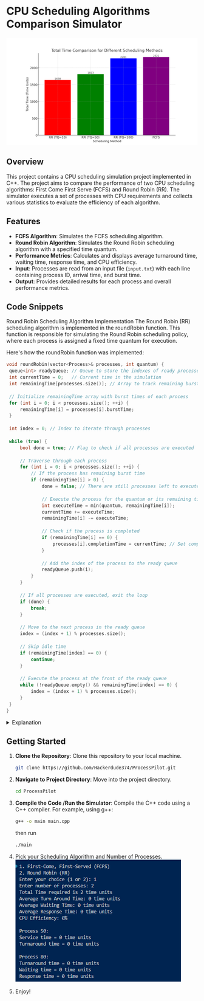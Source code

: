 # CPU Scheduling Algorithms Comparison Simulator
![alt text](image-2.png)
## Overview
This project contains a CPU scheduling simulation project implemented in C++. The project aims to compare the performance of two CPU scheduling algorithms: First Come First Serve (FCFS) and Round Robin (RR). The simulator executes a set of processes with CPU requirements and collects various statistics to evaluate the efficiency of each algorithm.

## Features

- **FCFS Algorithm**: Simulates the FCFS scheduling algorithm.
- **Round Robin Algorithm**: Simulates the Round Robin scheduling algorithm with a specified time quantum.
- **Performance Metrics**: Calculates and displays average turnaround time, waiting time, response time, and CPU efficiency.
- **Input**: Processes are read from an input file (`input.txt`) with each line containing process ID, arrival time, and burst time.
- **Output**: Provides detailed results for each process and overall performance metrics.
  
## Code Snippets
Round Robin Scheduling Algorithm Implementation
The Round Robin (RR) scheduling algorithm is implemented in the roundRobin function. This function is responsible for simulating the Round Robin scheduling policy, where each process is assigned a fixed time quantum for execution.

Here's how the roundRobin function was implemented:
   ```cpp
   void roundRobin(vector<Process>& processes, int quantum) {
    queue<int> readyQueue; // Queue to store the indexes of ready processes
    int currentTime = 0;   // Current time in the simulation
    int remainingTime[processes.size()]; // Array to track remaining burst time for each process

    // Initialize remainingTime array with burst times of each process
    for (int i = 0; i < processes.size(); ++i) {
        remainingTime[i] = processes[i].burstTime;
    }

    int index = 0; // Index to iterate through processes

    while (true) {
        bool done = true; // Flag to check if all processes are executed

        // Traverse through each process
        for (int i = 0; i < processes.size(); ++i) {
            // If the process has remaining burst time
            if (remainingTime[i] > 0) {
                done = false; // There are still processes left to execute

                // Execute the process for the quantum or its remaining time, whichever is smaller
                int executeTime = min(quantum, remainingTime[i]);
                currentTime += executeTime;
                remainingTime[i] -= executeTime;

                // Check if the process is completed
                if (remainingTime[i] == 0) {
                    processes[i].completionTime = currentTime; // Set completion time
                }

                // Add the index of the process to the ready queue
                readyQueue.push(i);
            }
        }

        // If all processes are executed, exit the loop
        if (done) {
            break;
        }

        // Move to the next process in the ready queue
        index = (index + 1) % processes.size();

        // Skip idle time
        if (remainingTime[index] == 0) {
            continue;
        }

        // Execute the process at the front of the ready queue
        while (!readyQueue.empty() && remainingTime[index] == 0) {
            index = (index + 1) % processes.size();
        }
    }
}
 ```
<details>
<summary>Explanation</summary>

- The `roundRobin` function iterates through each process in a round-robin manner, executing them for a fixed time quantum.
- It maintains a queue to keep track of processes ready for execution and updates the completion time for each process.
- This implementation is crucial for evaluating the performance of the Round Robin scheduling algorithm within the CPU scheduling simulation project.

</details>






## Getting Started

1. **Clone the Repository**: Clone this repository to your local machine.

   ```bash
   git clone https://github.com/Hackerdude374/ProcessPilot.git

2. **Navigate to Project Directory**: Move into the project directory.

   ```bash
   cd ProcessPilot

3. **Compile the Code /Run the Simulator**: Compile the C++ code using a C++ compiler. For example, using g++:

   ```bash
   g++ -o main main.cpp
   ```
   then run
   ```bash
   ./main
   ```

4. Pick your Scheduling Algorithm and Number of Processes.
![alt text](image.png)

5. Enjoy!

